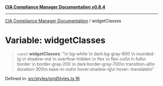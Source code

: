 [**CIA Compliance Manager Documentation v0.8.4**](../README.md)

***

[CIA Compliance Manager Documentation](../globals.md) / widgetClasses

# Variable: widgetClasses

> `const` **widgetClasses**: "\n  bg-white \n  dark:bg-gray-800 \n  rounded-lg \n  shadow-md \n  overflow-hidden \n  flex \n  flex-col\n  h-full\n  border \n  border-gray-200 \n  dark:border-gray-700\n  transition-all\n  duration-300\n  ease-in-out\n  hover:shadow-lg\n  hover:-translate\n"

Defined in: [src/styles/gridStyles.ts:16](https://github.com/Hack23/cia-compliance-manager/blob/a6d8d6a2cab2160940b9a047208c12088d7e02cf/src/styles/gridStyles.ts#L16)

